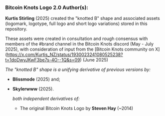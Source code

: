### Bitcoin Knots Logo 2.0 Author(s): 

**Kurtis Stirling** (2025) created the "knotted B" shape and associated assets (logomark, logotype, full logo and short logo variations) stored in this repository.

These assets were created in consultation and rough consensus with members of the #brand channel in the Bitcoin Knots discord (May - July 2025), with consideration of input from the [Bitcoin Knots community on X] (https://x.com/Kurtis_NZ/status/1930023241080525238?t=1doDwyJKwF3be7s-4O--1Q&s=09) (June 2025)


_The "knotted B" shape is a unifying derivative of previous versions by:_

- **Blissmode** (2025) and;
- **Skylerwww** (2025).

  _both independent derivatives of:_
  
  - The original Bitcoin Knots Logo by **Steven Hay** (~2014)

